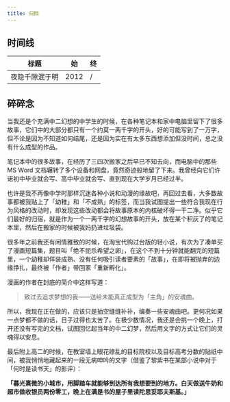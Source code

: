 ```yaml
---
title: 归档
---
```


## 时间线

| 标题           | 始   | 终  |
| -------------- | ---- | --- |
| 夜隐千隙泯于明 | 2012 | /   |

## 碎碎念

当我还是个充满中二幻想的中学生的时候，在各种笔记本和家中电脑里留下了很多故事，它们中的大部分都只有一个约莫一两千字的开头，好的可能写到了一万字，但不论是因为不知道如何结尾，还是因为实在有太多东西想添加但没时间，总之没有什么成型的作品。

笔记本中的很多故事，在经历了三四次搬家之后早已不知去向，而电脑中的那些 MS Word 文档辗转了多个设备和网盘，竟然奇迹般地留了下来。我曾经向它们许诺初中毕业就会写、高中毕业就会写、直到现在大学岁月已经过半。

也许是我不再像中学时那样沉迷各种小说和动漫的缘故吧，再回过去看，大多数故事都被我贴上了「幼稚」和「不成熟」的标签，而当我试图提出一些符合我现在行为风格的改动时，却发现这些改动都会将故事原本的内核破坏得一干二净。似乎它们最好的归宿，就是作为一个一两千字的幻想故事的开头，放在某个积灰了的笔记本里，然后在搬家的时候被我妈扔进垃圾袋。

很多年之前我还有闲情雅致的时候，在淘宝代购过台版的轻小说，有次为了凑单买了漫画短篇集，题目叫「绝不扼杀希望之卵」，在这个不到十分钟就能翻完的短篇里，一个幼稚却佯装成熟、没有任何吸引读者要素的「故事」，在即将被抛弃的边缘挣扎，最终被「作者」带回家「重新孵化」。

漫画的作者在封底的简介中这样写道：

> 致过去追求梦想的我——送给未能真正成型为「主角」的安魂曲。

所以，我现在正在做的，应该只是抽空缝缝补补，编奏一些安魂曲吧。更何况如果一点梦都不做的话，日子过得也太苦了。在极少数情况，我还是会挑一个晚上，打开还没有写完的文档，试图回忆起当年的中二幻梦，然后用文字的方式让它们的灵魂得以安息。

最后附上高二的时候，在教室墙上眼花缭乱的目标院校以及目标高考分数的贴纸中间，被我悄悄地藏起来的一段无病呻吟的文字（借鉴了黎紫书在某部小说中对于「何时是读书天」的影评）：

**「暮光熹微的小城市，用脚踏车就能够到达所有我想要到的地方。白天做送牛奶和超市做收银员两份零工，晚上在满是书的屋子里读陀思妥耶夫斯基。」**
